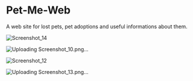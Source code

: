 # Pet-Me-Web
 A web site for lost pets, pet adoptions and useful informations about them.

![Screenshot_14](https://user-images.githubusercontent.com/102741640/178150809-a9faf57c-ccd4-48cd-a793-288140b062d0.png)

![Uploading Screenshot_10.png…]()

![Screenshot_12](https://user-images.githubusercontent.com/102741640/178150819-48615b0c-f3f8-43ab-9b55-da72b53c937f.png)

![Uploading Screenshot_13.png…]()
